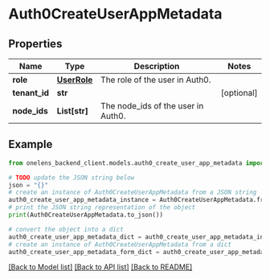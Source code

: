 # Auth0CreateUserAppMetadata


## Properties

Name | Type | Description | Notes
------------ | ------------- | ------------- | -------------
**role** | [**UserRole**](UserRole.md) | The role of the user in Auth0. | 
**tenant_id** | **str** |  | [optional] 
**node_ids** | **List[str]** | The node_ids of the user in Auth0. | 

## Example

```python
from onelens_backend_client.models.auth0_create_user_app_metadata import Auth0CreateUserAppMetadata

# TODO update the JSON string below
json = "{}"
# create an instance of Auth0CreateUserAppMetadata from a JSON string
auth0_create_user_app_metadata_instance = Auth0CreateUserAppMetadata.from_json(json)
# print the JSON string representation of the object
print(Auth0CreateUserAppMetadata.to_json())

# convert the object into a dict
auth0_create_user_app_metadata_dict = auth0_create_user_app_metadata_instance.to_dict()
# create an instance of Auth0CreateUserAppMetadata from a dict
auth0_create_user_app_metadata_form_dict = auth0_create_user_app_metadata.from_dict(auth0_create_user_app_metadata_dict)
```
[[Back to Model list]](../README.md#documentation-for-models) [[Back to API list]](../README.md#documentation-for-api-endpoints) [[Back to README]](../README.md)


